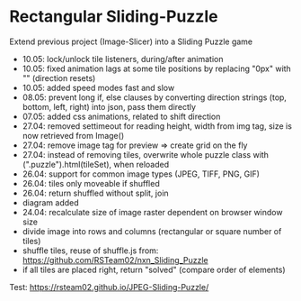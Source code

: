 # Rectangular Sliding-Puzzle

Extend previous project (Image-Slicer) into a Sliding Puzzle game
+ 10.05: lock/unlock tile listeners, during/after animation
+ 10.05: fixed animation lags at some tile positions by replacing "0px" with "" (direction resets) 
+ 10.05: added speed modes fast and slow  
+ 08.05: prevent long if, else clauses by converting direction strings (top, bottom, left, right) into json, pass them directly  
+ 07.05: added css animations, related to shift direction 
+ 27.04: removed settimeout for reading height, width from img tag, size is now retrieved from Image() 
+ 27.04: remove image tag for preview => create grid on the fly
+ 27.04: instead of removing tiles, overwrite whole puzzle class with (".puzzle").html(tileSet), when reloaded
+ 26.04: support for common image types (JPEG, TIFF, PNG, GIF)
+ 26.04: tiles only moveable if shuffled
+ 26.04: return shuffled without split, join 
+ diagram added
+ 24.04: recalculate size of image raster dependent on browser window size
+ divide image into rows and columns (rectangular or square number of tiles)
+ shuffle tiles, reuse of shuffle.js from: https://github.com/RSTeam02/nxn_Sliding_Puzzle 
+ if all tiles are placed right, return "solved" (compare order of elements)

Test:
https://rsteam02.github.io/JPEG-Sliding-Puzzle/

